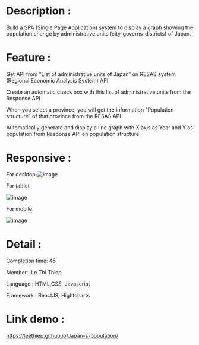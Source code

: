 # Description : 
Build a SPA (Single Page Application) system to display a graph showing the population change by administrative units (city-governs-districts) of Japan.

# Feature : 


Get API from “List of administrative units of Japan” on RESAS system (Regional Economic Analysis System) API

Create an automatic check box with this list of administrative units from the Response API

When you select a province, you will get the information "Population structure" of that province from the RESAS API

Automatically generate and display a line graph with X axis as Year and Y as population from Response API on population structure
# Responsive :
For desktop 
![image](https://user-images.githubusercontent.com/99740462/187054474-452455ac-a073-4ccf-8a76-b9f576576119.png)


For tablet 

![image](https://user-images.githubusercontent.com/99740462/187054518-4fd962e4-f1ee-469f-a4b4-d35fcd92df0c.png)

For mobile 

![image](https://user-images.githubusercontent.com/99740462/187054493-32554481-b532-47c7-ba52-784cf6b8b38c.png)

# Detail : 
  Completion time: 45 
  
  Member : Le Thi Thiep 
  
  Language : HTML,CSS, Javascript
  
  Framework : ReactJS, Hightcharts

# Link demo :
https://leethiep.github.io/Japan-s-population/
